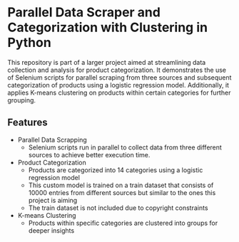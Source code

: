 # Parallel Data Scraper and Categorization with Clustering in Python

This repository is part of a larger project aimed at streamlining data collection and analysis for product categorization. It demonstrates the use of Selenium scripts for parallel scraping from three sources and subsequent categorization of products using a logistic regression model. Additionally, it applies K-means clustering on products within certain categories for further grouping.

 ## Features
 + Parallel Data Scrapping
   - Selenium scripts run in parallel to collect data from three different sources to achieve better execution time.
 + Product Categorization
   - Products are categorized into 14 categories using a logistic regression model
   - This custom model is trained on a train dataset that consists of 10000 entries from different sources but similar to the ones this project is aiming
   - The train dataset is not included due to copyright constraints
 + K-means Clustering
   - Products within specific categories are clustered into groups for deeper insights
